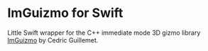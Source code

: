# ImGuizmo for Swift

Little Swift wrapper for the C++ immediate mode 3D gizmo library [ImGuizmo](https://github.com/CedricGuillemet/ImGuizmo) by Cedric Guillemet.
